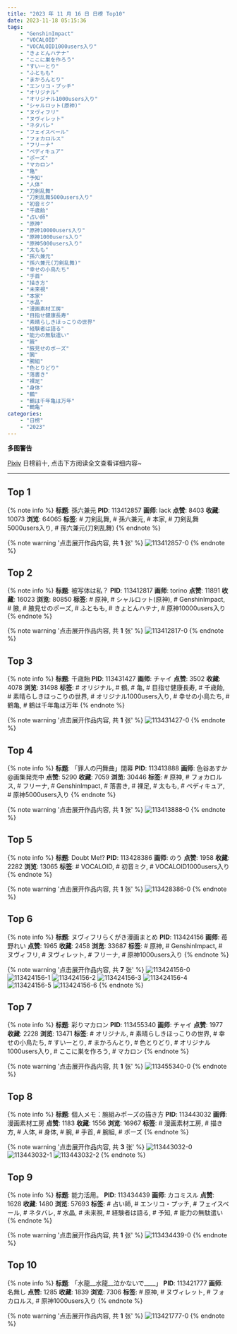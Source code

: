 ```yaml
---
title: "2023 年 11 月 16 日 日榜 Top10"
date: 2023-11-18 05:15:36
tags:
    - "GenshinImpact"
    - "VOCALOID"
    - "VOCALOID1000users入り"
    - "きょとんハテナ"
    - "ここに巣を作ろう"
    - "すいーとり"
    - "ふともも"
    - "まかろんとり"
    - "エンリコ・プッチ"
    - "オリジナル"
    - "オリジナル1000users入り"
    - "シャルロット(原神)"
    - "ヌヴィフリ"
    - "ヌヴィレット"
    - "ネタバレ"
    - "フェイスベール"
    - "フォカロルス"
    - "フリーナ"
    - "ペディキュア"
    - "ポーズ"
    - "マカロン"
    - "亀"
    - "予知"
    - "人体"
    - "刀剣乱舞"
    - "刀剣乱舞5000users入り"
    - "初音ミク"
    - "千歳飴"
    - "占い師"
    - "原神"
    - "原神10000users入り"
    - "原神1000users入り"
    - "原神5000users入り"
    - "太もも"
    - "孫六兼元"
    - "孫六兼元(刀剣乱舞)"
    - "幸せの小鳥たち"
    - "手首"
    - "描き方"
    - "未来視"
    - "本家"
    - "水晶"
    - "漫画素材工房"
    - "目指せ健康長寿"
    - "素晴らしきほっこりの世界"
    - "経験者は語る"
    - "能力の無駄遣い"
    - "腋"
    - "腋見せのポーズ"
    - "腕"
    - "腕組"
    - "色とりどり"
    - "落書き"
    - "裸足"
    - "身体"
    - "鶴"
    - "鶴は千年亀は万年"
    - "鶴亀"
categories:
    - "日榜"
    - "2023"
---
```


<i class="fa fa-triangle-exclamation"></i>**多图警告**<i class="fa fa-triangle-exclamation"></i>

[Pixiv](https://www.pixiv.net/) 日榜前十, 点击下方阅读全文查看详细内容~

<!-- more -->

---

## Top 1

{% note info %}
**标题**: 孫六兼元
**PID**: 113412857 **画师**: lack
**点赞**: 8403 **收藏**: 10073 **浏览**: 64065
**标签**: # 刀剣乱舞, # 孫六兼元, # 本家, # 刀剣乱舞5000users入り, # 孫六兼元(刀剣乱舞)
{% endnote %}

{% note warning '点击展开作品内容, 共 **1** 张' %}
![113412857-0](https://i.pixiv.re/img-original/img/2023/11/15/00/00/32/113412857_p0.png)
{% endnote %}

## Top 2

{% note info %}
**标题**: 被写体は私？
**PID**: 113412817 **画师**: torino
**点赞**: 11891 **收藏**: 16023 **浏览**: 80850
**标签**: # 原神, # シャルロット(原神), # GenshinImpact, # 腋, # 腋見せのポーズ, # ふともも, # きょとんハテナ, # 原神10000users入り
{% endnote %}

{% note warning '点击展开作品内容, 共 **1** 张' %}
![113412817-0](https://i.pixiv.re/img-original/img/2023/11/15/00/00/23/113412817_p0.jpg)
{% endnote %}

## Top 3

{% note info %}
**标题**: 千歳飴
**PID**: 113431427 **画师**: チャイ
**点赞**: 3502 **收藏**: 4078 **浏览**: 31498
**标签**: # オリジナル, # 鶴, # 亀, # 目指せ健康長寿, # 千歳飴, # 素晴らしきほっこりの世界, # オリジナル1000users入り, # 幸せの小鳥たち, # 鶴亀, # 鶴は千年亀は万年
{% endnote %}

{% note warning '点击展开作品内容, 共 **1** 张' %}
![113431427-0](https://i.pixiv.re/img-original/img/2023/11/15/20/43/31/113431427_p0.png)
{% endnote %}

## Top 4

{% note info %}
**标题**: 「罪人の円舞曲」閉幕
**PID**: 113413888 **画师**: 色谷あすか@画集発売中
**点赞**: 5290 **收藏**: 7059 **浏览**: 30446
**标签**: # 原神, # フォカロルス, # フリーナ, # GenshinImpact, # 落書き, # 裸足, # 太もも, # ペディキュア, # 原神5000users入り
{% endnote %}

{% note warning '点击展开作品内容, 共 **1** 张' %}
![113413888-0](https://i.pixiv.re/img-original/img/2023/11/15/00/30/00/113413888_p0.png)
{% endnote %}

## Top 5

{% note info %}
**标题**: Doubt Me!?
**PID**: 113428386 **画师**: のう
**点赞**: 1958 **收藏**: 2282 **浏览**: 13065
**标签**: # VOCALOID, # 初音ミク, # VOCALOID1000users入り
{% endnote %}

{% note warning '点击展开作品内容, 共 **1** 张' %}
![113428386-0](https://i.pixiv.re/img-original/img/2023/11/15/18/40/00/113428386_p0.jpg)
{% endnote %}

## Top 6

{% note info %}
**标题**: ヌヴィフリらくがき漫画まとめ
**PID**: 113424156 **画师**: 苺野れい
**点赞**: 1965 **收藏**: 2458 **浏览**: 33687
**标签**: # 原神, # GenshinImpact, # ヌヴィフリ, # ヌヴィレット, # フリーナ, # 原神1000users入り
{% endnote %}

{% note warning '点击展开作品内容, 共 **7** 张' %}
![113424156-0](https://i.pixiv.re/img-original/img/2023/11/15/14/11/18/113424156_p0.jpg)
![113424156-1](https://i.pixiv.re/img-original/img/2023/11/15/14/11/18/113424156_p1.jpg)
![113424156-2](https://i.pixiv.re/img-original/img/2023/11/15/14/11/18/113424156_p2.jpg)
![113424156-3](https://i.pixiv.re/img-original/img/2023/11/15/14/11/18/113424156_p3.jpg)
![113424156-4](https://i.pixiv.re/img-original/img/2023/11/15/14/11/18/113424156_p4.jpg)
![113424156-5](https://i.pixiv.re/img-original/img/2023/11/15/14/11/18/113424156_p5.jpg)
![113424156-6](https://i.pixiv.re/img-original/img/2023/11/15/14/11/18/113424156_p6.jpg)
{% endnote %}

## Top 7

{% note info %}
**标题**: 彩りマカロン
**PID**: 113455340 **画师**: チャイ
**点赞**: 1977 **收藏**: 2228 **浏览**: 13471
**标签**: # オリジナル, # 素晴らしきほっこりの世界, # 幸せの小鳥たち, # すいーとり, # まかろんとり, # 色とりどり, # オリジナル1000users入り, # ここに巣を作ろう, # マカロン
{% endnote %}

{% note warning '点击展开作品内容, 共 **1** 张' %}
![113455340-0](https://i.pixiv.re/img-original/img/2023/11/16/20/30/00/113455340_p0.png)
{% endnote %}

## Top 8

{% note info %}
**标题**: 個人メモ：腕組みポーズの描き方
**PID**: 113443032 **画师**: 漫画素材工房
**点赞**: 1183 **收藏**: 1556 **浏览**: 16967
**标签**: # 漫画素材工房, # 描き方, # 人体, # 身体, # 腕, # 手首, # 腕組, # ポーズ
{% endnote %}

{% note warning '点击展开作品内容, 共 **3** 张' %}
![113443032-0](https://i.pixiv.re/img-original/img/2023/11/16/07/00/06/113443032_p0.jpg)
![113443032-1](https://i.pixiv.re/img-original/img/2023/11/16/07/00/06/113443032_p1.jpg)
![113443032-2](https://i.pixiv.re/img-original/img/2023/11/16/07/00/06/113443032_p2.jpg)
{% endnote %}

## Top 9

{% note info %}
**标题**: 能力活用。
**PID**: 113434439 **画师**: カコミスル
**点赞**: 1628 **收藏**: 1480 **浏览**: 57693
**标签**: # 占い師, # エンリコ・プッチ, # フェイスベール, # ネタバレ, # 水晶, # 未来視, # 経験者は語る, # 予知, # 能力の無駄遣い
{% endnote %}

{% note warning '点击展开作品内容, 共 **1** 张' %}
![113434439-0](https://i.pixiv.re/img-original/img/2023/11/15/22/29/14/113434439_p0.jpg)
{% endnote %}

## Top 10

{% note info %}
**标题**: 「水龍__水龍__泣かないで____」
**PID**: 113421777 **画师**: 名無し
**点赞**: 1285 **收藏**: 1839 **浏览**: 7306
**标签**: # 原神, # ヌヴィレット, # フォカロルス, # 原神1000users入り
{% endnote %}

{% note warning '点击展开作品内容, 共 **1** 张' %}
![113421777-0](https://i.pixiv.re/img-original/img/2023/11/15/11/20/22/113421777_p0.jpg)
{% endnote %}
